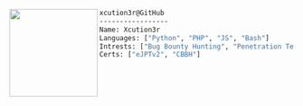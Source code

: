 


<div style="display:block;text-align:left"><img align="left" src="https://i.ibb.co/rG4DV7hR/Pngtree-cute-cartoon-black-grim-reaper-5980978.png" border="0" style="width:156px;">
  
  ```bash
  xcution3r@GitHub
  -----------------
  Name: Xcution3r
  Languages: ["Python", "PHP", "JS", "Bash"]
  Intrests: ["Bug Bounty Hunting", "Penetration Testing", "Red Teaming"]  
  Certs: ["eJPTv2", "CBBH"]
  ```
</div>



<br />
